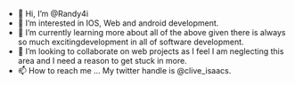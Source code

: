 - 👋 Hi, I’m @Randy4i
- 👀 I’m interested in IOS, Web and android development.
- 🌱 I’m currently learning more about all of the above given there is always so much excitingdevelopment in all of software development.
- 💞️ I’m looking to collaborate on web projects as I feel I am neglecting this area and I need a reason to get stuck in more.
- 📫 How to reach me ... My twitter handle is @clive_isaacs.

<!---
Randy4i/Randy4i is a ✨ special ✨ repository because its `README.md` (this file) appears on your GitHub profile.
You can click the Preview link to take a look at your changes.
--->
